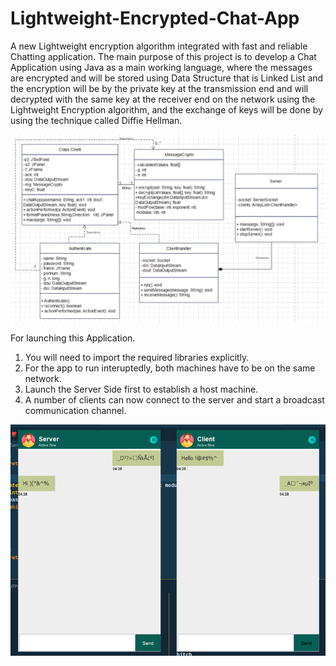 # Lightweight-Encrypted-Chat-App
A new Lightweight encryption algorithm integrated with fast and reliable Chatting application.
The main purpose of this project is to develop a Chat Application using Java as a main working language, where the messages are encrypted and will be stored using Data Structure that is Linked List and the encryption will be by the private key at the transmission end and  will decrypted with the same key at the receiver end on the network using the Lightweight Encryption algorithm, and the exchange of keys will be done by using the technique called Diffie Hellman. 

![Demonstration of the Working of the Application](image.png)

For launching this Application.
1. You will need to import the required libraries explicitly.
2. For the app to run interuptedly, both machines have to be on the same network.
3. Launch the Server Side first to establish a host machine.
4. A number of clients can now connect to the server and start a broadcast communication channel.

![Live implementation](image-1.png)


